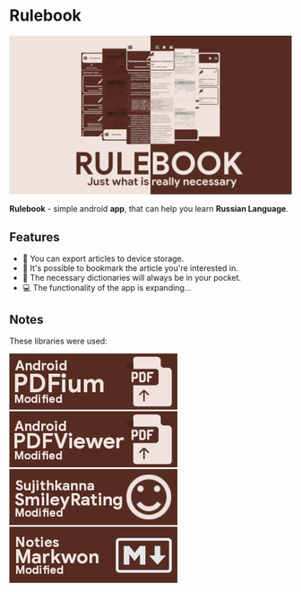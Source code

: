 # Rulebook
![App Poster](https://raw.githubusercontent.com/verNANDo57/android_app_Rulebook/master/images/app_rulebook_poster.png)

**Rulebook** - simple android **app**, that can help you learn **Russian Language**.

## Features
- 💾️ You can export articles to device storage.
- 📲️ It's possible to bookmark the article you're interested in.
- 📖️ The necessary dictionaries will always be in your pocket.
- 💻️ The functionality of the app is expanding...

## Notes
These libraries were used:

[![PdfiumAndroid](https://raw.githubusercontent.com/verNANDo57/android_app_Rulebook/master/images/app_pdfium_logo.png)](https://github.com/barteksc/PdfiumAndroid)
[![AndroidPdfViewer](https://raw.githubusercontent.com/verNANDo57/android_app_Rulebook/master/images/app_pdfviewer_logo.png)](https://github.com/barteksc/AndroidPdfViewer)
[![SmileyRating](https://raw.githubusercontent.com/verNANDo57/android_app_Rulebook/master/images/app_smileyrating_logo.png)](https://github.com/sujithkanna/SmileyRating)
[![Markwon](https://raw.githubusercontent.com/verNANDo57/android_app_Rulebook/master/images/app_markwon_logo.png)](https://github.com/noties/Markwon)

